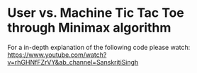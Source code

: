 # User vs. Machine Tic Tac Toe through Minimax algorithm

For a in-depth explanation of the following code please watch:
https://www.youtube.com/watch?v=rhGHNfFZrVY&ab_channel=SanskritiSingh
